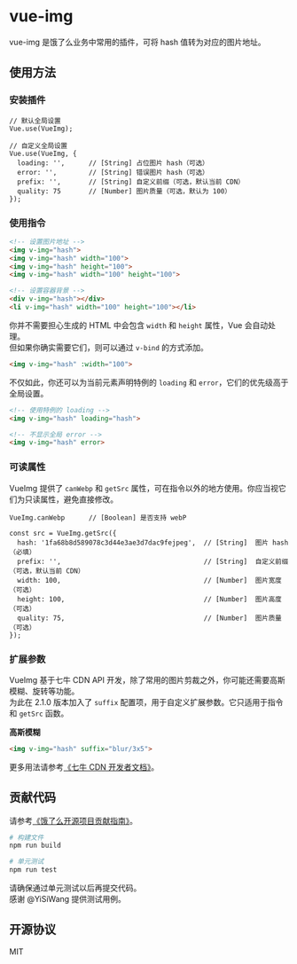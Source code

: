 # vue-img

vue-img 是饿了么业务中常用的插件，可将 hash 值转为对应的图片地址。  

## 使用方法

### 安装插件

```JS
// 默认全局设置
Vue.use(VueImg);

// 自定义全局设置
Vue.use(VueImg, {
  loading: '',      // [String] 占位图片 hash（可选）
  error: '',        // [String] 错误图片 hash（可选）
  prefix: '',       // [String] 自定义前缀（可选，默认当前 CDN）
  quality: 75       // [Number] 图片质量（可选，默认为 100）
});
```

### 使用指令

```HTML
<!-- 设置图片地址 -->
<img v-img="hash">
<img v-img="hash" width="100">
<img v-img="hash" height="100">
<img v-img="hash" width="100" height="100">

<!-- 设置容器背景 -->
<div v-img="hash"></div>
<li v-img="hash" width="100" height="100"></li>
```

你并不需要担心生成的 HTML 中会包含 `width` 和 `height` 属性，Vue 会自动处理。  
但如果你确实需要它们，则可以通过 `v-bind` 的方式添加。

```HTML
<img v-img="hash" :width="100">
```

不仅如此，你还可以为当前元素声明特例的 `loading` 和 `error`，它们的优先级高于全局设置。

```HTML
<!-- 使用特例的 loading -->
<img v-img="hash" loading="hash">

<!-- 不显示全局 error -->
<img v-img="hash" error>
```

### 可读属性

VueImg 提供了 `canWebp` 和 `getSrc` 属性，可在指令以外的地方使用。你应当视它们为只读属性，避免直接修改。

```JS
VueImg.canWebp      // [Boolean] 是否支持 webP
```

```JS
const src = VueImg.getSrc({
  hash: '1fa68b8d589078c3d44e3ae3d7dac9fejpeg',  // [String]  图片 hash（必填）
  prefix: '',                                    // [String]  自定义前缀（可选，默认当前 CDN）
  width: 100,                                    // [Number]  图片宽度（可选）
  height: 100,                                   // [Number]  图片高度（可选）
  quality: 75,                                   // [Number]  图片质量（可选）
});
```

### 扩展参数

VueImg 基于七牛 CDN API 开发，除了常用的图片剪裁之外，你可能还需要高斯模糊、旋转等功能。  
为此在 2.1.0 版本加入了 `suffix` 配置项，用于自定义扩展参数。它只适用于指令和 `getSrc` 函数。

**高斯模糊**

```HTML
<img v-img="hash" suffix="blur/3x5">
```

更多用法请参考[《七牛 CDN 开发者文档》](http://developer.qiniu.com/code/v6/api/kodo-api/image/imagemogr2.html)。

## 贡献代码

请参考[《饿了么开源项目贡献指南》](https://github.com/ElemeFE/vue-img/blob/master/.github/CONTRIBUTING_zh-cn.md)。

```bash
# 构建文件
npm run build

# 单元测试
npm run test
```

请确保通过单元测试以后再提交代码。  
感谢 @YiSiWang 提供测试用例。

## 开源协议

MIT
